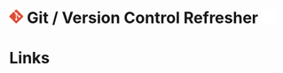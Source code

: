 # <img src="content/git.png" width=5%> Git / Version Control Refresher <img src="content/github.png" width=5%>

# Links